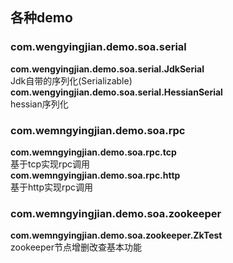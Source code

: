 ## 各种demo

### com.wengyingjian.demo.soa.serial
**com.wengyingjian.demo.soa.serial.JdkSerial**   
 Jdk自带的序列化(Serializable)  
**com.wengyingjian.demo.soa.serial.HessianSerial**  
  hessian序列化

### com.wemngyingjian.demo.soa.rpc
**com.wemngyingjian.demo.soa.rpc.tcp**  
基于tcp实现rpc调用  
**com.wemngyingjian.demo.soa.rpc.http**  
基于http实现rpc调用  

### com.wemngyingjian.demo.soa.zookeeper  
**com.wemngyingjian.demo.soa.zookeeper.ZkTest**  
zookeeper节点增删改查基本功能  